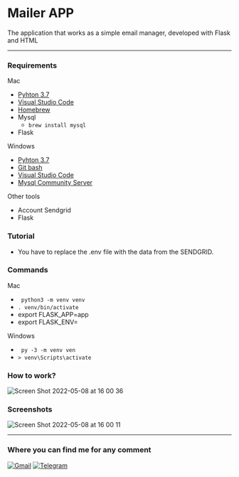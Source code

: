 # Mailer APP

The application that works as a simple email manager, developed with Flask and HTML

----

### Requirements

Mac 

- [Pyhton 3.7](https://www.python.org/downloads/) 
- [Visual Studio Code](https://code.visualstudio.com/download )
- [Homebrew](https://brew.sh/index_es)
- Mysql
  - ``` brew install mysql ```    
- Flask


Windows

- [Pyhton 3.7](https://www.python.org/downloads/)
- [Git bash](https://git-scm.com/)  
- [Visual Studio Code](https://code.visualstudio.com/download )
- [Mysql Community Server](https://dev.mysql.com/downloads/mysql/)

Other tools

- Account Sendgrid
- Flask



### Tutorial

- You have to replace the .env file with the data from the SENDGRID.


### Commands

Mac
- ``` python3 -m venv venv```
- ```. venv/bin/activate```
- export FLASK_APP=app
- export FLASK_ENV=

Windows
- ``` py -3 -m venv ven```
- ```> venv\Scripts\activate```




### How to work?

![Screen Shot 2022-05-08 at 16 00 36](https://user-images.githubusercontent.com/65741972/167316959-307d3ad1-696f-4bb1-bceb-83c10deeb4f0.png)





### Screenshots


![Screen Shot 2022-05-08 at 16 00 11](https://user-images.githubusercontent.com/65741972/167316956-9b9f8934-e365-4b15-9772-5c6f966622b7.png)





---

### Where you can find me for any comment 


[![Gmail](https://img.shields.io/badge/Gmail-D14836?style=for-the-badge&logo=gmail&logoColor=white)](mailto:yorbimv1@gmail.com)
[![Telegram](https://img.shields.io/badge/Telegram-2CA5E0?style=for-the-badge&logo=telegram&logoColor=white)](https://t.me/yorbimv)

